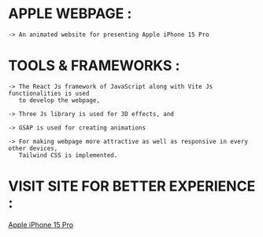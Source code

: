 # APPLE WEBPAGE : 
    -> An animated website for presenting Apple iPhone 15 Pro 
    
# TOOLS & FRAMEWORKS :
    -> The React Js framework of JavaScript along with Vite Js functionalities is used
       to develop the webpage,
       
    -> Three Js library is used for 3D effects, and
    
    -> GSAP is used for creating animations
    
    -> For making webpage more attractive as well as responsive in every other devices,
       Tailwind CSS is implemented.

# VISIT SITE FOR BETTER EXPERIENCE : 
[Apple iPhone 15 Pro](https://apple-ashishkr27.netlify.app/)
